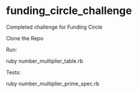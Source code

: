 # funding_circle_challenge
Completed challenge for Funding Circle

Clone the Repo

Run:

ruby number_multiplier_table.rb

Tests:

ruby number_multiplier_prime_spec.rb
